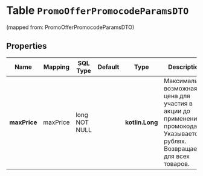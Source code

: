 
# Table `PromoOfferPromocodeParamsDTO`
(mapped from: PromoOfferPromocodeParamsDTO)

## Properties
Name | Mapping | SQL Type | Default | Type | Description | Notes
---- | ------- | -------- | ------- | ---- | ----------- | -----
**maxPrice** | maxPrice | long NOT NULL |  | **kotlin.Long** | Максимально возможная цена для участия в акции до применения промокода.  Указывается в рублях.  Возвращается для всех товаров.  | 




